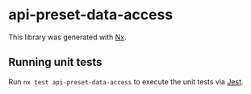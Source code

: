 # api-preset-data-access

This library was generated with [Nx](https://nx.dev).

## Running unit tests

Run `nx test api-preset-data-access` to execute the unit tests via [Jest](https://jestjs.io).
